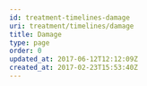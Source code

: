```yaml
---
id: treatment-timelines-damage
uri: treatment/timelines/damage
title: Damage
type: page
order: 0
updated_at: 2017-06-12T12:12:09Z
created_at: 2017-02-23T15:53:40Z
---
```


